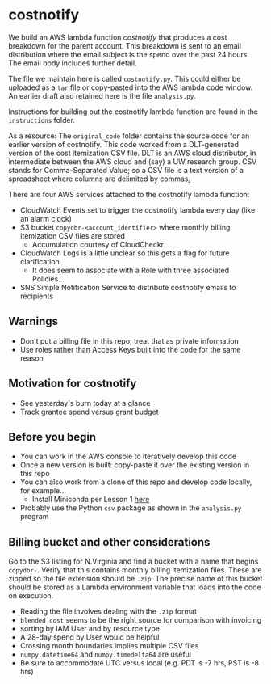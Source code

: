 # costnotify

We build an AWS lambda function *costnotify* that produces a cost breakdown for the parent account. This breakdown is sent 
to an email distribution where the email subject is the spend over the past 24 hours. The email body includes further detail.


The file we maintain here is called `costnotify.py`. This could either be uploaded as a `tar` file or copy-pasted into
the AWS lambda code window. An earlier draft also retained here is the file `analysis.py`.  


Instructions for building out the costnotify lambda function are found in the `instructions` folder. 


As a resource: The `original_code` folder contains the source code for an earlier version of costnotify. This code worked from
a DLT-generated version of the cost itemization CSV file. DLT is an AWS cloud distributor, in intermediate between the AWS 
cloud and (say) a UW research group. CSV stands for Comma-Separated Value; so a CSV file is a text version of a spreadsheet
where columns are delimited by commas[.](https://github.com/robfatland/ops) 


There are four AWS services attached to the costnotify lambda function:

* CloudWatch Events set to trigger the costnotify lambda every day (like an alarm clock)
* S3 bucket `copydbr-<account_identifier>` where monthly billing itemization CSV files are stored
  * Accumulation courtesy of CloudCheckr 
* CloudWatch Logs is a little unclear so this gets a flag for future clarification
  * It does seem to associate with a Role with three associated Policies...
* SNS Simple Notification Service to distribute costnotify emails to recipients

## Warnings 

- Don't put a billing file in this repo; treat that as private information
- Use roles rather than Access Keys built into the code for the same reason

## Motivation for costnotify

- See yesterday's burn today at a glance 
- Track grantee spend versus grant budget

## Before you begin

- You can work in the AWS console to iteratively develop this code
- Once a new version is built: copy-paste it over the existing version in this repo
- You can also work from a clone of this repo and develop code locally, for example...
  - Install Miniconda per Lesson 1 [here](https://carpentrieslab.github.io/python-aos-lesson/)
- Probably use the Python `csv` package as shown in the `analysis.py` program
  
## Billing bucket and other considerations

Go to the S3 listing for N.Virginia and find a bucket with a name that begins `copydbr-`. Verify that this contains monthly 
billing itemization files. These are zipped so the file extension should be `.zip`. The precise name of this bucket should
be stored as a Lambda environment variable that loads into the code on execution. 

- Reading the file involves dealing with the `.zip` format
- `blended cost` seems to be the right source for comparison with invoicing
- sorting by IAM User and by resource type
- A 28-day spend by User would be helpful
- Crossing month boundaries implies multiple CSV files
- `numpy.datetime64` and `numpy.timedelta64` are useful
- Be sure to accommodate UTC versus local (e.g. PDT is -7 hrs, PST is -8 hrs)
